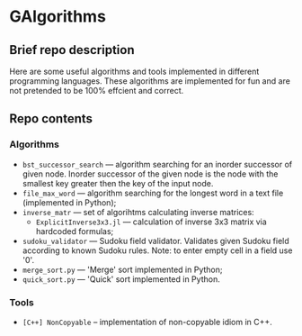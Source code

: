 # GAlgorithms

## Brief repo description
Here are some useful algorithms and tools implemented in different programming languages. These 
algorithms are implemented for fun and are not pretended to be 100% effcient and correct.

## Repo contents

### Algorithms
- ``bst_successor_search`` — algorithm searching for an inorder successor of given node. 
  Inorder successor of the given node is the node with the smallest key greater then the
  key of the input node.
- ``file_max_word`` — algorithm searching for the longest word in a text file (implemented 
  in Python);
- ``inverse_matr`` — set of algorihtms calculating inverse matrices:
  - ``ExplicitInverse3x3.jl`` — calculation of inverse 3x3 matrix via hardcoded formulas;
- ``sudoku_validator`` — Sudoku field validator. Validates given Sudoku field according to
  known Sudoku rules. Note: to enter empty cell in a field use '0'.  
- ``merge_sort.py`` — 'Merge' sort implemented in Python;
- ``quick_sort.py`` — 'Quick' sort implemented in Python.

### Tools
- ``[C++] NonCopyable`` – implementation of non-copyable idiom in C++.
